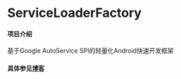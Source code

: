 # ServiceLoaderFactory

#### 项目介绍
基于Google AutoService SPI的轻量化Android快速开发框架

#### 具体参见[博客](https://www.jianshu.com/p/ad93751dec67)

